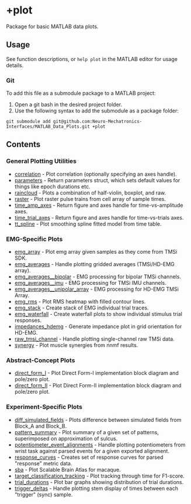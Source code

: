 # +plot #
Package for basic MATLAB data plots.

## Usage ##
See function descriptions, or `help plot` in the MATLAB editor for usage details.

### Git ###
To add this file as a submodule package to a MATLAB project:
1. Open a git bash in the desired project folder.
2. Use the following syntax to add the submodule as a package folder:  
```(git)
git submodule add git@github.com:Neuro-Mechatronics-Interfaces/MATLAB_Data_Plots.git +plot
```

## Contents ##
### General Plotting Utilities ###  
 + [correlation](correlation.m) - Plot correlation (optionally specifying an axes handle).  
 + [parameters](parameters.m) - Return parameters struct, which sets default values for things like epoch durations etc.  
 + [raincloud](raincloud.m) - Plots a combination of half-violin, boxplot, and raw.  
 + [raster](raster.m) - Plot raster pulse trains from cell array of sample times.  
 + [time_amp_axes](time_amp_axes.m) - Return figure and axes handle for time-vs-amplitude axes.  
 + [time_trial_axes](time_trial_axes.m) - Return figure and axes handle for time-vs-trials axes.  
 + [tt_spline](tt_spline.m) - Plot smoothing spline fitted model from time table.  

### EMG-Specific Plots ###  
 + [emg_array](emg_array.m) - Plot emg array given samples as they come from TMSi SDK.  
 + [emg_averages](emg_averages.m) - Handle plotting gridded averages (TMSi/HD-EMG array).  
 + [emg_averages__bipolar](emg_averages__bipolar.m) - EMG processing for bipolar TMSi channels.  
 + [emg_averages__imu](emg_averages__imu.m) - EMG processing for TMSi IMU channels.  
 + [emg_averages__unipolar_array](emg_averages__unipolar_array.m) - EMG processing for HD-EMG TMSi Array.  
 + [emg_rms](emg_rms.m) - Plot RMS heatmap with filled contour lines.  
 + [emg_stack](emg_stack.m) - Create stack of EMG individual trial traces.  
 + [emg_waterfall](emg_waterfall.m) - Create waterfall plots to show individual stimulus trial responses.  
 + [impedances_hdemg](impedances_hdemg.m) - Generate impedance plot in grid orientation for HD-EMG.  
 + [raw_tmsi_channel](raw_tmsi_channel.m) - Handle plotting single-channel raw TMSi data.  
 + [synergy](synergy.m) - Plot muscle synergies from nnmf results.  

### Abstract-Concept Plots ###  
 + [direct_form_I](direct_form_I.m) - Plot Direct Form-I implementation block diagram and pole/zero plot. 
 + [direct_form_II](direct_form_II.m) - Plot Direct Form-II implementation block diagram and pole/zero plot.  

### Experiment-Specific Plots ###  
 + [diff_simulated_fields](diff_simulated_fields.m) - Plots difference between simulated fields from Block_A and Block_B.  
 + [pattern_summary](pattern_summary.m) - Plot summary of a given set of patterns, superimposed on approximation of sulcus.  
 + [potentiometer_event_alignments](potentiometer_event_alignments.m) - Handle plotting potentiometers from wrist task against parsed events for a given exported alignment.  
 + [response_curves](response_curves.m) - Creates set of response curves for parsed "response" metric data.  
 + [sba](sba.m) - Plot Scalable Brain Atlas for macaque.  
 + [target_classification_tracking](target_classification_tracking.m) - Plot tracking through time for F1-score.  
 + [trial_durations](trial_durations.m) - Plot bar graphs showing distribution of trial durations.  
 + [trigger_deltas](trigger_deltas.m) - Handle plotting stem display of times between each "trigger" (sync) sample.  
